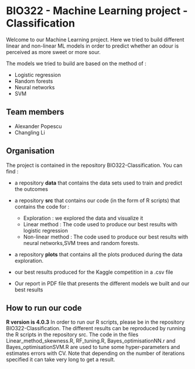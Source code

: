 # BIO322 - Machine Learning project - Classification
Welcome to our Machine Learning project. Here we tried to build different linear and non-linear ML models in order to predict whether an odour is perceived as more sweet or more sour. 

The models we tried to build are based on the method of :
* Logistic regression 
* Random forests
* Neural networks
* SVM

## Team members 
* Alexander Popescu
* Changling Li

## Organisation
The project is contained in the repository BIO322-Classification. You can find :
* a repository **data** that contains the data sets used to train and predict the outcomes
* a repository **src** that contains our code (in the form of R scripts) that contains the code for :
  * Exploration : we explored the data and visualize it
  * Linear method : The code used to produce our best results with logistic regression
  * Non-linear method : The code used to produce our best results with neural networks,SVM trees and random forests.

* a repository **plots** that contains all the plots produced during the data exploration.
* our best results produced for the Kaggle competition in a .csv file 
* Our report in PDF file that presents the different models we built and our best results

## How to run our code
**R version is 4.0.3**
In order to run our R scripts, please be in the repository BIO322-Classification.
The different results can be reproduced by running the R scripts in the repository src. The code in the files Linear_method_skewness.R, RF_tuning.R, Bayes_optimisationNN.r and Bayes_optimisationSVM.R are used to tune some hyper-parameters and estimates errors with CV. Note that depending on the number of iterations specified it can take very long to get a result.

